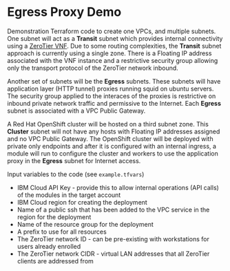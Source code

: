 # Egress Proxy Demo

Demonstration Terraform code to create one VPCs, and multiple subnets. One subnet will act as a **Transit** subnet which provides internal connectivity using a [ZeroTier VNF](https://github.com/timroster/terraform-vsi-zerotier-edge.git). Due to some routing complexities, the **Transit** subnet approach is currently using a single zone. There is a Floating IP address associated with the VNF instance and a restrictive security group allowing only the transport protocol of the ZeroTier network inbound.

Another set of subnets will be the **Egress** subnets. These subnets will have application layer (HTTP tunnel) proxies running squid on ubuntu servers. The security group applied to the interaces of the proxies is restrictive on inbound private network traffic and permissive to the Internet. Each **Egress** subnet is associated with a VPC Public Gateway.

A Red Hat OpenShift cluster will be hosted on a third subnet zone. This **Cluster** subnet will not have any hosts with Floating IP addresses assigned and no VPC Public Gateway. The OpenShift cluster will be deployed with private only endpoints and after it is configured with an internal ingress, a module will run to configure the cluster and workers to use the application proxy in the **Egress** subnet for Internet access.

Input variables to the code (see `example.tfvars`)

* IBM Cloud API Key - provide this to allow internal operations (API calls) of the modules in the target account
* IBM Cloud region for creating the deployment
* Name of a public ssh that has been added to the VPC service in the region for the deployment
* Name of the resource group for the deployment
* A prefix to use for all resources
* The ZeroTier network ID - can be pre-existing with workstations for users already enrolled
* The ZeroTier network CIDR - virtual LAN addresses that all ZeroTier clients are addressed from
